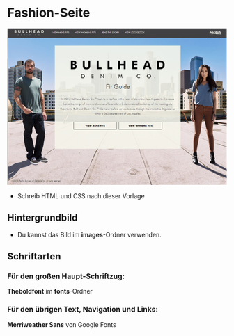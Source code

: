 # Fashion-Seite

![draft](drafts/47.bullhead-denim-co.jpg)
* Schreib HTML und CSS nach dieser Vorlage

## Hintergrundbild
* Du kannst das Bild im **images**-Ordner verwenden.

## Schriftarten
### Für den großen Haupt-Schriftzug:
**Theboldfont** im **fonts**-Ordner

### Für den übrigen Text, Navigation und Links:
**Merriweather Sans** von Google Fonts
